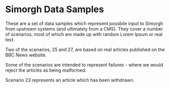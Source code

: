 # Simorgh Data Samples

These are a set of data samples which represent possbile input to Simorgh from upstream systems (and ultimately from a CMS).  They cover a number of scenarios, most of which are made up with random Lorem Ipsum or real text.

Two of the scenarios, 25 and 27, are based on real articles published on the BBC News website.

Some of the scenarios are intended to represent failures - where we would reject the articles as being malformed.

Scenario 23 represents an article which has been withdrawn.